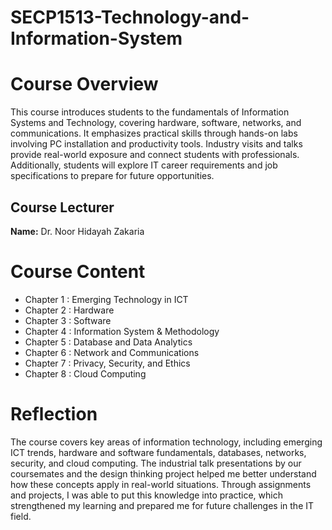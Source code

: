 # SECP1513-Technology-and-Information-System

# Course Overview  <br> 
This course introduces students to the fundamentals of Information Systems and Technology, covering hardware, software, networks, and communications. It emphasizes practical skills through hands-on labs involving PC installation and productivity tools. Industry visits and talks provide real-world exposure and connect students with professionals. Additionally, students will explore IT career requirements and job specifications to prepare for future opportunities.

## Course Lecturer
**Name:** Dr. Noor Hidayah Zakaria  
 

# Course Content
- Chapter 1 : Emerging Technology in ICT  
- Chapter 2 : Hardware  
- Chapter 3 : Software  
- Chapter 4 : Information System & Methodology  
- Chapter 5 : Database and Data Analytics  
- Chapter 6 : Network and Communications  
- Chapter 7 : Privacy, Security, and Ethics  
- Chapter 8 : Cloud Computing

# Reflection
The course covers key areas of information technology, including emerging ICT trends, hardware and software fundamentals, databases, networks, security, and cloud computing. The industrial talk presentations by our coursemates and the design thinking project helped me better understand how these concepts apply in real-world situations. Through assignments and projects, I was able to put this knowledge into practice, which strengthened my learning and prepared me for future challenges in the IT field.
